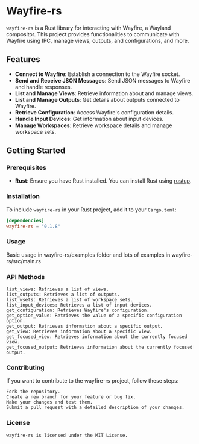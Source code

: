 # Wayfire-rs

`wayfire-rs` is a Rust library for interacting with Wayfire, a Wayland compositor. This project provides functionalities to communicate with Wayfire using IPC, manage views, outputs, and configurations, and more.

## Features

- **Connect to Wayfire**: Establish a connection to the Wayfire socket.
- **Send and Receive JSON Messages**: Send JSON messages to Wayfire and handle responses.
- **List and Manage Views**: Retrieve information about and manage views.
- **List and Manage Outputs**: Get details about outputs connected to Wayfire.
- **Retrieve Configuration**: Access Wayfire's configuration details.
- **Handle Input Devices**: Get information about input devices.
- **Manage Workspaces**: Retrieve workspace details and manage workspace sets.

## Getting Started

### Prerequisites

- **Rust**: Ensure you have Rust installed. You can install Rust using [rustup](https://rustup.rs/).

### Installation

To include `wayfire-rs` in your Rust project, add it to your `Cargo.toml`:

```toml
[dependencies]
wayfire-rs = "0.1.8"
```

### Usage

Basic usage in wayfire-rs/examples folder and lots of examples in wayfire-rs/src/main.rs

### API Methods

    list_views: Retrieves a list of views.
    list_outputs: Retrieves a list of outputs.
    list_wsets: Retrieves a list of workspace sets.
    list_input_devices: Retrieves a list of input devices.
    get_configuration: Retrieves Wayfire's configuration.
    get_option_value: Retrieves the value of a specific configuration option.
    get_output: Retrieves information about a specific output.
    get_view: Retrieves information about a specific view.
    get_focused_view: Retrieves information about the currently focused view.
    get_focused_output: Retrieves information about the currently focused output.

### Contributing

If you want to contribute to the wayfire-rs project, follow these steps:

    Fork the repository.
    Create a new branch for your feature or bug fix.
    Make your changes and test them.
    Submit a pull request with a detailed description of your changes.

### License

```
wayfire-rs is licensed under the MIT License.

```
